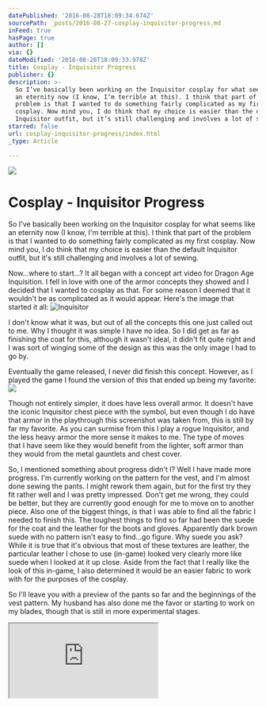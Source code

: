 ```yaml
---
datePublished: '2016-08-28T18:09:34.674Z'
sourcePath: _posts/2016-08-27-cosplay-inquisitor-progress.md
inFeed: true
hasPage: true
author: []
via: {}
dateModified: '2016-08-28T18:09:33.978Z'
title: Cosplay - Inquisitor Progress
publisher: {}
description: >-
  So I’ve basically been working on the Inquisitor cosplay for what seems like
  an eternity now (I know, I’m terrible at this). I think that part of the
  problem is that I wanted to do something fairly complicated as my first
  cosplay. Now mind you, I do think that my choice is easier than the default
  Inquisitor outfit, but it’s still challenging and involves a lot of sewing.
starred: false
url: cosplay-inquisitor-progress/index.html
_type: Article

---
```

![](https://the-grid-user-content.s3-us-west-2.amazonaws.com/3f509e93-1808-4866-951b-988aa9d619fe.jpg)

# Cosplay - Inquisitor Progress

So I've basically been working on the Inquisitor cosplay for what seems like an eternity now (I know, I'm terrible at this). I think that part of the problem is that I wanted to do something fairly complicated as my first cosplay. Now mind you, I do think that my choice is easier than the default Inquisitor outfit, but it's still challenging and involves a lot of sewing.

Now...where to start...? It all began with a concept art video for Dragon Age Inquisition. I fell in love with one of the armor concepts they showed and I decided that I wanted to cosplay as that. For some reason I deemed that it wouldn't be as complicated as it would appear. Here's the image that started it all:
![Inquisitor](https://the-grid-user-content.s3-us-west-2.amazonaws.com/8ef836d0-96cf-48c7-8748-921ce87fd7bd.jpg)

I don't know what it was, but out of all the concepts this one just called out to me. Why I thought it was simple I have no idea. So I did get as far as finishing the coat for this, although it wasn't ideal, it didn't fit quite right and I was sort of winging some of the design as this was the only image I had to go by.

Eventually the game released, I never did finish this concept. However, as I played the game I found the version of this that ended up being my favorite:
![](https://the-grid-user-content.s3-us-west-2.amazonaws.com/590686e2-166d-4936-b5f7-5fadd29d8ce3.png)

Though not entirely simpler, it does have less overall armor. It doesn't have the iconic Inquisitor chest piece with the symbol, but even though I do have that armor in the playthrough this screenshot was taken from, this is still by far my favorite. As you can surmise from this I play a rogue Inquisitor, and the less heavy armor the more sense it makes to me. The type of moves that I have seem like they would benefit from the lighter, soft armor than they would from the metal gauntlets and chest cover.

So, I mentioned something about progress didn't I? Well I have made more progress. I'm currently working on the pattern for the vest, and I'm almost done sewing the pants. I might rework them again, but for the first try they fit rather well and I was pretty impressed. Don't get me wrong, they could be better, but they are currently good enough for me to move on to another piece. Also one of the biggest things, is that I was able to find all the fabric I needed to finish this. The toughest things to find so far had been the suede for the coat and the leather for the boots and gloves. Apparently dark brown suede with no pattern isn't easy to find...go figure. Why suede you ask? While it is true that it's obvious that most of these textures are leather, the particular leather I chose to use (in-game) looked very clearly more like suede when I looked at it up close. Aside from the fact that I really like the look of this in-game, I also determined it would be an easier fabric to work with for the purposes of the cosplay.

So I'll leave you with a preview of the pants so far and the beginnings of the vest pattern. My husband has also done me the favor or starting to work on my blades, though that is still in more experimental stages.

<iframe src="https://the-grid.github.io/ed-userhtml/?g=eJyzycxNVyguSrZVUMooKSkottLXLy8v18vMKy5JTC9KzNVLzs_VL9B38goxMzb1cCz1yNRXsgMA6_4RfA" style=""></iframe>